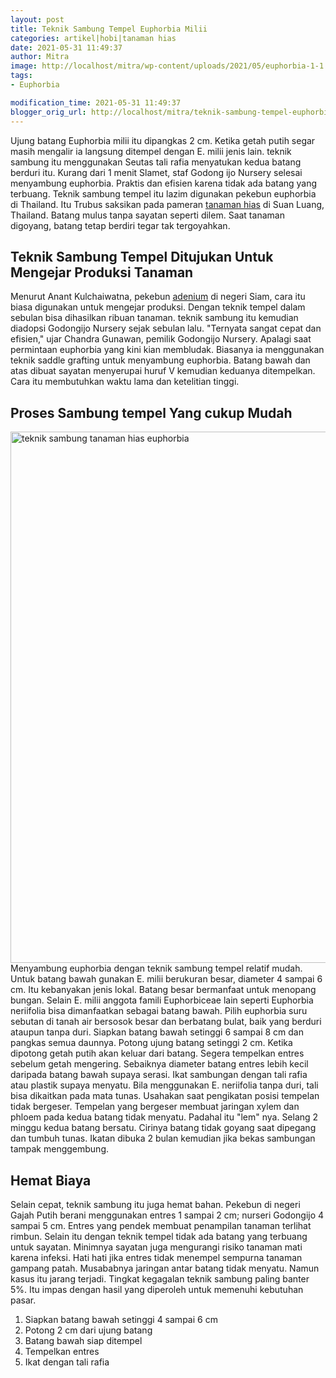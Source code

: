 ```yaml
---
layout: post
title: Teknik Sambung Tempel Euphorbia Milii
categories: artikel|hobi|tanaman hias
date: 2021-05-31 11:49:37
author: Mitra
image: http://localhost/mitra/wp-content/uploads/2021/05/euphorbia-1-1.jpg
tags:
- Euphorbia

modification_time: 2021-05-31 11:49:37
blogger_orig_url: http://localhost/mitra/teknik-sambung-tempel-euphorbia-milii.html
---
```


Ujung batang Euphorbia milii itu dipangkas 2 cm. Ketika getah putih segar masih mengalir ia langsung ditempel dengan E. milii jenis lain. <span class="keyword _ngcontent-boq-103" aria-hidden="false">teknik sambung</span> itu menggunakan Seutas tali rafia menyatukan kedua batang berduri itu. Kurang dari 1 menit Slamet, staf Godong ijo Nursery selesai menyambung euphorbia. Praktis dan efisien karena tidak ada batang yang terbuang.
Teknik sambung tempel itu lazim digunakan pekebun euphorbia di Thailand. Itu Trubus saksikan pada pameran <a class="wpil_keyword_link " title="tanaman hias" href="http://127.0.0.1/mitra/tanaman-hias" data-wpil-keyword-link="linked">tanaman hias</a> di Suan Luang, Thailand. Batang mulus tanpa sayatan seperti dilem. Saat tanaman digoyang, batang tetap berdiri tegar tak tergoyahkan.
<h2>Teknik Sambung Tempel Ditujukan Untuk Mengejar Produksi Tanaman</h2>
Menurut Anant Kulchaiwatna, pekebun <a class="wpil_keyword_link " title="adenium" href="http://127.0.0.1/mitra/topik/adenium" data-wpil-keyword-link="linked">adenium</a> di negeri Siam, cara itu biasa digunakan untuk mengejar produksi. Dengan teknik tempel dalam sebulan bisa dihasilkan ribuan tanaman.
<span class="keyword _ngcontent-boq-103" aria-hidden="false">teknik sambung</span> itu kemudian diadopsi Godongijo Nursery sejak sebulan lalu. "Ternyata sangat cepat dan efisien," ujar Chandra Gunawan, pemilik Godongijo Nursery. Apalagi saat permintaan euphorbia yang kini kian membludak. Biasanya ia menggunakan teknik saddle grafting untuk menyambung euphorbia. Batang bawah dan atas dibuat sayatan menyerupai huruf V kemudian keduanya ditempelkan. Cara itu membutuhkan waktu lama dan ketelitian tinggi.
<h2 id="Mudah">Proses Sambung tempel Yang cukup Mudah</h2>
<a href="http://127.0.0.1/mitra/wp-content/uploads/2021/05/euphorbia-2-1.jpg"><img class="aligncenter wp-image-11894 size-full" src="http://127.0.0.1/mitra/wp-content/uploads/2021/05/euphorbia-2-1.jpg" alt="teknik sambung tanaman hias euphorbia" width="1511" height="850" /></a>
Menyambung euphorbia dengan <span class="keyword _ngcontent-boq-103" aria-hidden="false">teknik sambung</span> tempel relatif mudah. Untuk batang bawah gunakan E. milii berukuran besar, diameter 4 sampai 6 cm. Itu kebanyakan jenis lokal. Batang besar bermanfaat untuk menopang bungan.
Selain E. milii anggota famili Euphorbiceae lain seperti Euphorbia neriifolia bisa dimanfaatkan sebagai batang bawah. Pilih euphorbia suru sebutan di tanah air bersosok besar dan berbatang bulat, baik yang berduri ataupun tanpa duri. Siapkan batang bawah setinggi 6 sampai 8 cm dan pangkas semua daunnya.
Potong ujung batang setinggi 2 cm. Ketika dipotong getah putih akan keluar dari batang. Segera tempelkan entres sebelum getah mengering. Sebaiknya diameter batang entres lebih kecil daripada batang bawah supaya serasi. Ikat sambungan dengan tali rafia atau plastik supaya menyatu.
Bila menggunakan E. neriifolia tanpa duri, tali bisa dikaitkan pada mata tunas. Usahakan saat pengikatan posisi tempelan tidak bergeser. Tempelan yang bergeser membuat jaringan xylem dan phloem pada kedua batang tidak menyatu. Padahal itu "lem" nya. Selang 2 minggu kedua batang bersatu. Cirinya batang tidak goyang saat dipegang dan tumbuh tunas. Ikatan dibuka 2 bulan kemudian jika bekas sambungan tampak menggembung.
<h2 id="Hemat">Hemat Biaya</h2>
Selain cepat, <span class="keyword _ngcontent-boq-103" aria-hidden="false">teknik sambung</span> itu juga hemat bahan. Pekebun di negeri Gajah Putih berani menggunakan entres 1 sampai 2 cm; nurseri Godongijo 4 sampai 5 cm. Entres yang pendek membuat penampilan tanaman terlihat rimbun. Selain itu dengan teknik tempel tidak ada batang yang terbuang untuk sayatan. Minimnya sayatan juga mengurangi risiko tanaman mati karena infeksi.
Hati hati jika entres tidak menempel sempurna tanaman gampang patah. Musababnya jaringan antar batang tidak menyatu. Namun kasus itu jarang terjadi. Tingkat kegagalan <span class="keyword _ngcontent-boq-103" aria-hidden="false">teknik sambung</span> paling banter 5%. Itu impas dengan hasil yang diperoleh untuk memenuhi kebutuhan pasar.
<ol>
 	<li id="bahan">Siapkan batang bawah setinggi 4 sampai 6 cm</li>
 	<li id="potong">Potong 2 cm dari ujung batang</li>
 	<li id="tempel">Batang bawah siap ditempel</li>
 	<li id="entress">Tempelkan entres</li>
 	<li id="ikat">Ikat dengan tali rafia</li>
</ol>
